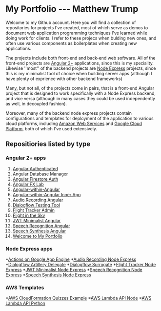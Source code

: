 # My Portfolio --- Matthew Trump

Welcome to my Github account. Here you will find a collection of repositories for projects I've created, most of which serve as demos to document web application programming techniques I've learned while doing work for clients. I refer to these projecs when bulding new ones, and often use various components as boilerplates when creating new applications.

The projects include both front-end and back-end web software. All of the front-end projects are [Angular 2+](https://angular.io/) applications, since this is my speciality. Likewise ''most'' of the backend projects are [Node Express](https://expressjs.com/) projects, since this is my minimalist tool of choice when building server apps (although I have plenty of exprience with other backend frameworks)

Many, but not all, of the projects come in pairs, that is a front-end Angular project that is designed to work specifically with a Node Express backend, and vice versa (although in many cases they could be used independently as well, in decoupled fashion).

Moreover, many of the backend node express projects contain configurations and templates for deployment of the application to various cloud platforms, including [Amazon Web Services](https://aws.amazon.com/å) and [Google Cloud Platform](https://cloud.google.com), both of which I've used extensively.


## Repositiories listed by type

### Angular 2+ apps

1. [Angular Authenticated](https://github.com/matthew-trump/angular-authenticated)
2. [Angular Database Manager](https://github.com/matthew-trump/angular-database-manager)
3. [Angular Firestore Auth](https://github.com/matthew-trump/angular-firestore-auth)
4. [Angular FX Lab](https://github.com/matthew-trump/angular-fx-lab)
5. [Angular-within-Angular](https://github.com/matthew-trump/angular-within-angular)
6. [Angular-within-Angular Inner App](https://github.com/matthew-trump/angular-within-angular-inner-app)
7. [Audio Recording Angular](https://github.com/matthew-trump/audio-recording-angular)
8. [Dialogflow Testing Tool](https://github.com/matthew-trump/dialogflow-testing-tool)
9. [Flight Tracker Admin](https://github.com/matthew-trump/flight-tracker-admin)
10. [Flight in the Sky](https://github.com/matthew-trump/flight-in-the-sky)
11. [JWT Minimalist Angular](https://github.com/matthew-trump/jwt-minimalist-angular)
12. [Speech Recognition Angular](https://github.com/matthew-trump/speech-recognition-angular)
13. [Speech Synthesis Angular](https://github.com/matthew-trump/speech-synthesis-angular)
14. [Welcome to My Portfolio](https://github.com/matthew-trump/welcome-to-my-portfolio)

### Node Express apps

*[Actions on Google App Engine](https://github.com/matthew-trump/actions-on-google-app-engine)
*[Audio Recording Node Express](https://github.com/matthew-trump/audio-recording-node-express)
*[Dialogflow Artillery Delegate](https://github.com/matthew-trump/dialogflow-artillery-delegate)
*[Dialogflow Surrogate](https://github.com/matthew-trump/dialogflow-surrogate)
*[Flight Tracker Node Express](https://github.com/matthew-trump/flight-tracker-node-express)
*[JWT Minimalist Node Express](https://github.com/matthew-trump/jwt-minimalist-node-express)
*[Speech Recognition Node Express](https://github.com/matthew-trump/speech-recognition-node-express)
*[Speech Synthesis Node Express](https://github.com/matthew-trump/speech-synthesis-node-express)

### AWS Templates
*[AWS CloudFormation Quizzes Example](https://github.com/matthew-trump/aws-cloudformation-quizzes-example)
*[AWS Lambda API Node](https://github.com/matthew-trump/aws-lambda-api-node)
*[AWS Lambda API Python](https://github.com/matthew-trump/aws-lambda-api-python)